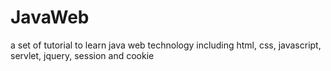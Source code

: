 # JavaWeb
a set of tutorial to learn java web technology including html, css, javascript, servlet, jquery, session and cookie
